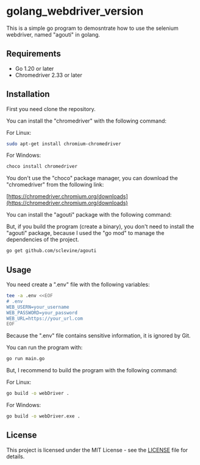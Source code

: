 # golang_webdriver_version

This is a simple go program to demosntrate how to use the selenium webdriver, named "agouti" in golang.

## Requirements

- Go 1.20 or later
- Chromedriver 2.33 or later

## Installation

First you need clone the repository.

You can install the "chromedriver" with the following command:

For Linux:

```bash
sudo apt-get install chromium-chromedriver
```

For Windows:

```bash
choco install chromedriver
```

You don't use the "choco" package manager, you can download the "chromedriver" from the following link:

[https://chromedriver.chromium.org/downloads](https://chromedriver.chromium.org/downloads)

You can install the "agouti" package with the following command:

But, if you build the program (create a binary), you don't need to install the "agouti" package, because I used the "go mod" to manage the dependencies of the project.

```bash
go get github.com/sclevine/agouti
```

## Usage

You need create a ".env" file with the following variables:

```bash
tee -a .env <<EOF
# .env
WEB_USERN=your_username
WEB_PASSWORD=your_password
WEB_URL=https://your_url.com
EOF
```

Because the ".env" file contains sensitive information, it is ignored by Git.

You can run the program with:

```bash
go run main.go
```

But, I recommend to build the program with the following command:

For Linux:

```bash
go build -o webDriver .
```

For Windows:

```bash
go build -o webDriver.exe .
```

## License

This project is licensed under the MIT License - see the [LICENSE](https://pt.wikipedia.org/wiki/Licen%C3%A7a_MIT) file for details.
